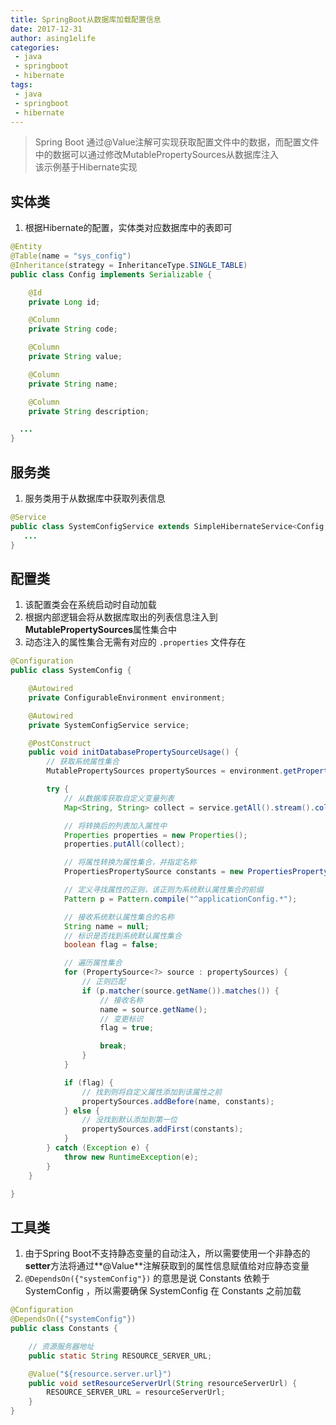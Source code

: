```yaml
---
title: SpringBoot从数据库加载配置信息
date: 2017-12-31
author: asing1elife
categories:
 - java
 - springboot
 - hibernate
tags:
 - java
 - springboot
 - hibernate
---
```

> Spring Boot 通过@Value注解可实现获取配置文件中的数据，而配置文件中的数据可以通过修改MutablePropertySources从数据库注入  
> 该示例基于Hibernate实现  

## 实体类
1. 根据Hibernate的配置，实体类对应数据库中的表即可

```java
@Entity
@Table(name = "sys_config")
@Inheritance(strategy = InheritanceType.SINGLE_TABLE)
public class Config implements Serializable {

    @Id
    private Long id;

    @Column
    private String code;

    @Column
    private String value;

    @Column
    private String name;

    @Column
    private String description;

  ...
}
```

## 服务类
1. 服务类用于从数据库中获取列表信息

```java
@Service
public class SystemConfigService extends SimpleHibernateService<Config, Long> {
   ...
}
```

## 配置类
1. 该配置类会在系统启动时自动加载
2. 根据内部逻辑会将从数据库取出的列表信息注入到**MutablePropertySources**属性集合中
3. 动态注入的属性集合无需有对应的 `.properties` 文件存在

```java
@Configuration
public class SystemConfig {

    @Autowired
    private ConfigurableEnvironment environment;

    @Autowired
    private SystemConfigService service;

    @PostConstruct
    public void initDatabasePropertySourceUsage() {
        // 获取系统属性集合
        MutablePropertySources propertySources = environment.getPropertySources();

        try {
            // 从数据库获取自定义变量列表
            Map<String, String> collect = service.getAll().stream().collect(Collectors.toMap(Config::getCode, Config::getValue));

            // 将转换后的列表加入属性中
            Properties properties = new Properties();
            properties.putAll(collect);

            // 将属性转换为属性集合，并指定名称
            PropertiesPropertySource constants = new PropertiesPropertySource("system-config", properties);

            // 定义寻找属性的正则，该正则为系统默认属性集合的前缀
            Pattern p = Pattern.compile("^applicationConfig.*");

            // 接收系统默认属性集合的名称
            String name = null;
            // 标识是否找到系统默认属性集合
            boolean flag = false;

            // 遍历属性集合
            for (PropertySource<?> source : propertySources) {
                // 正则匹配
                if (p.matcher(source.getName()).matches()) {
                    // 接收名称
                    name = source.getName();
                    // 变更标识
                    flag = true;

                    break;
                }
            }

            if (flag) {
                // 找到则将自定义属性添加到该属性之前
                propertySources.addBefore(name, constants);
            } else {
                // 没找到默认添加到第一位
                propertySources.addFirst(constants);
            }
        } catch (Exception e) {
            throw new RuntimeException(e);
        }
    }

}
```

## 工具类
1. 由于Spring Boot不支持静态变量的自动注入，所以需要使用一个非静态的**setter**方法将通过**@Value**注解获取到的属性信息赋值给对应静态变量
2. `@DependsOn({"systemConfig"})` 的意思是说 Constants 依赖于 SystemConfig ，所以需要确保 SystemConfig 在 Constants 之前加载

```java
@Configuration
@DependsOn({"systemConfig"})
public class Constants {

    // 资源服务器地址
    public static String RESOURCE_SERVER_URL;

    @Value("${resource.server.url}")
    public void setResourceServerUrl(String resourceServerUrl) {
        RESOURCE_SERVER_URL = resourceServerUrl;
    }
}
```